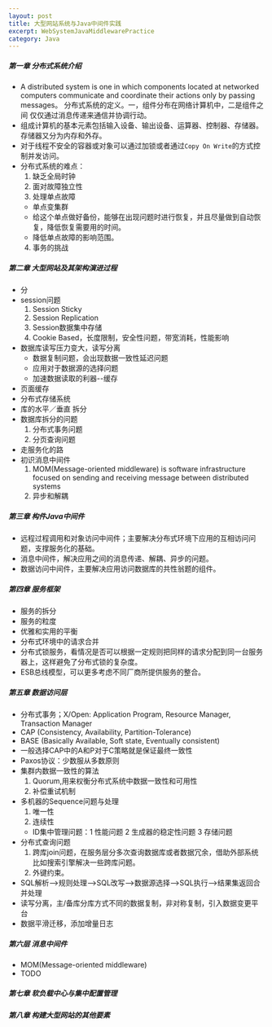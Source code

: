 ```yaml
---
layout: post
title: 大型网站系统与Java中间件实践
excerpt: WebSystemJavaMiddlewarePractice
category: Java
---
```


##### 第一章 分布式系统介绍

- A distributed system is one in which components located at networked computers communicate and
  coordinate their actions only by passing messages。 分布式系统的定义。一，组件分布在网络计算机中，二是组件之间
  仅仅通过消息传递来通信并协调行动。
- 组成计算机的基本元素包括输入设备、输出设备、运算器、控制器、存储器。存储器又分为内存和外存。
- 对于线程不安全的容器或对象可以通过加锁或者通过`Copy On Write`的方式控制并发访问。
- 分布式系统的难点：
  1. 缺乏全局时钟
  2. 面对故障独立性
  3. 处理单点故障
    - 单点变集群
    - 给这个单点做好备份，能够在出现问题时进行恢复，并且尽量做到自动恢复，降低恢复需要用的时间。
    - 降低单点故障的影响范围。
  4. 事务的挑战

##### 第二章 大型网站及其架构演进过程
- 分
- session问题
  1. Session Sticky
  2. Session Replication
  3. Session数据集中存储
  4. Cookie Based，长度限制，安全性问题，带宽消耗，性能影响
- 数据库读写压力变大，读写分离
  - 数据复制问题，会出现数据一致性延迟问题
  - 应用对于数据源的选择问题
  - 加速数据读取的利器--缓存
- 页面缓存
- 分布式存储系统
- 库的水平／垂直 拆分
- 数据库拆分的问题
  1. 分布式事务问题
  2. 分页查询问题
- 走服务化的路
- 初识消息中间件
  1. MOM(Message-oriented middleware) is software infrastructure focused on sending and receiving
    message between distributed systems
  2. 异步和解耦

##### 第三章 构件Java中间件

- 远程过程调用和对象访问中间件；主要解决分布式环境下应用的互相访问问题，支撑服务化的基础。
- 消息中间件，解决应用之间的消息传递、解耦、异步的问题。
- 数据访问中间件，主要解决应用访问数据库的共性翁题的组件。

##### 第四章 服务框架

- 服务的拆分
- 服务的粒度
- 优雅和实用的平衡
- 分布式环境中的请求合并
- 分布式锁服务，看情况是否可以根据一定规则把同样的请求分配到同一台服务器上，这样避免了分布式锁的复杂度。
- ESB总线模型，可以更多考虑不同厂商所提供服务的整合。

##### 第五章 数据访问层

- 分布式事务；X/Open: Application Program, Resource Manager, Transaction Manager
- CAP (Consistency, Availability, Partition-Tolerance)
- BASE (Basically Available, Soft state, Eventually consistent)
- 一般选择CAP中的A和P对于C策略就是保证最终一致性
- Paxos协议：少数服从多数原则
- 集群内数据一致性的算法
  1. Quorum,用来权衡分布式系统中数据一致性和可用性
  2. 补偿重试机制
- 多机器的Sequence问题与处理
  1. 唯一性
  2. 连续性
  - ID集中管理问题：1 性能问题  2 生成器的稳定性问题 3 存储问题
- 分布式查询问题
  1. 跨库join问题，在服务层分多次查询数据库或者数据冗余，借助外部系统比如搜索引擎解决一些跨库问题。
  2. 外键约束。
- SQL解析-->规则处理-->SQL改写-->数据源选择-->SQL执行-->结果集返回合并处理
- 读写分离，主/备库分库方式不同的数据复制，非对称复制，引入数据变更平台
- 数据平滑迁移，添加增量日志

##### 第六层 消息中间件

- MOM(Message-oriented middleware)
- TODO

##### 第七章 软负载中心与集中配置管理

##### 第八章 构建大型网站的其他要素

